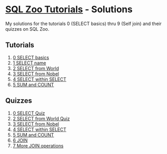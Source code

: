 # [SQL Zoo Tutorials](https://sqlzoo.net/wiki/SQL_Tutorial) - Solutions

My solutions for the tutorials 0 (SELECT basics) thru 9 (Self join) and their quizzes on SQL Zoo.

## Tutorials

1. [0 SELECT basics](tutorials/0-select-basics.md)
1. [1 SELECT name](tutorials/1-select-name.md)
1. [2 SELECT from World](tutorials/2-select-from-world.md)
1. [3 SELECT from Nobel](tutorials/3-select-from-nobel.md)
1. [4 SELECT within SELECT](tutorials/4-select-within-select.md)
1. [5 SUM and COUNT](tutorials/5-sum-and-count.md)
<!-- 1. [6 JOIN](tutorials/6-join.md) -->
<!-- 1. [7 More JOIN operations](tutorials/7-more-join-operations.md) -->
<!-- 1. [8 Using Null](tutorials/8-using-null.md) -->
<!-- 1. [8+ Numeric Examples](tutorials/8-plus-numeric-examples.md) -->
<!-- 1. [9- Window function](tutorials/9-minus-window-function.md) -->
<!-- 1. [9+ COVID 19](tutorials/9-plus-covid-19.md) -->
<!-- 1. [9 Self join](tutorials/9-self-join.md) -->

## Quizzes

1. [0 SELECT Quiz](quizzes/0-select.md)
1. [2 SELECT from World Quiz](quizzes/2-select-from-world.md)
1. [3 SELECT from Nobel](quizzes/3-select-from-nobel.md)
1. [4 SELECT within SELECT](quizzes/4-select-within-select.md)
1. [5 SUM and COUNT](quizzes/5-sum-and-count.md)
1. [6 JOIN](quizzes/6-join.md)
1. [7 More JOIN operations](quizzes/7-more-join-operations.md)
<!-- 1. [8 Using Null](quizzes/8-using-null.md) -->
<!-- 1. [9 Self join](quizzes/9-self-join.md) -->
